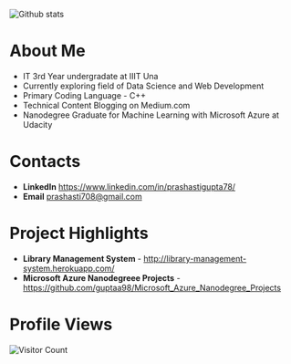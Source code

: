 
![Github stats](https://github-readme-stats.vercel.app/api?username=guptaa98) 

# About Me 
* IT 3rd Year undergradate at IIIT Una
* Currently exploring field of Data Science and Web Development
* Primary Coding Language - C++
* Technical Content Blogging on Medium.com 
* Nanodegree Graduate for Machine Learning with Microsoft Azure at Udacity

# Contacts
* **LinkedIn** https://www.linkedin.com/in/prashastigupta78/
* **Email** prashasti708@gmail.com

# Project Highlights
* **Library Management System** - http://library-management-system.herokuapp.com/
* **Microsoft Azure Nanodegreee Projects** - https://github.com/guptaa98/Microsoft_Azure_Nanodegree_Projects


# Profile Views
![Visitor Count](https://profile-counter.glitch.me/guptaa98/count.svg)
